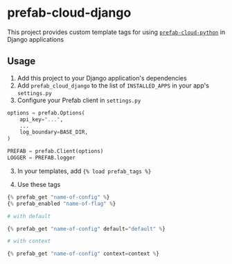 # prefab-cloud-django

This project provides custom template tags for using [`prefab-cloud-python`][prefabpython] in Django applications

## Usage

1. Add this project to your Django application's dependencies
2. Add `prefab_cloud_django` to the list of `INSTALLED_APPS` in your app's `settings.py`
3. Configure your Prefab client in `settings.py`

```python
options = prefab.Options(
    api_key="...",
    ...
    log_boundary=BASE_DIR,
)

PREFAB = prefab.Client(options)
LOGGER = PREFAB.logger
```

3. In your templates, add `{% load prefab_tags %}`

4. Use these tags

```python
{% prefab_get "name-of-config" %}
{% prefab_enabled "name-of-flag" %}

# with default

{% prefab_get "name-of-config" default="default" %}

# with context

{% prefab_get "name-of-config" context=context %}
```

[prefabpython]: https://pypi.org/project/prefab-cloud-python/
